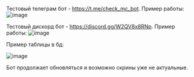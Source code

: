 Тестовый телеграм бот - https://t.me/check_mc_bot. Пример работы: 
![image](https://github.com/user-attachments/assets/e344e577-1b4b-4465-870e-da27a37d1405)

Тестовый дискорд бот - https://discord.gg/W2QV8x8RNp. Пример работы: 
![image](https://github.com/user-attachments/assets/60aab282-f37d-42a7-a423-5b0fda57c703)

Пример таблицы в бд:
 
![image](https://github.com/user-attachments/assets/8ac7d432-83ca-451e-a3d2-68b9300f4a24)

Бот продолжает обновляться и возможно скрины уже не актуальные.
